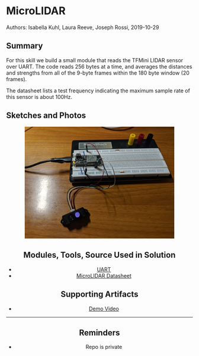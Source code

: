 #  MicroLIDAR

Authors: Isabella Kuhl, Laura Reeve, Joseph Rossi, 2019-10-29

## Summary

For this skill we build a small module that reads the TFMini LIDAR sensor over
UART. The code reads 256 bytes at a time, and averages the distances and strengths
from all of the 9-byte frames within the 180 byte window (20 frames).

The datasheet lists a test frequency indicating the maximum sample rate of this sensor
is about 100Hz.

## Sketches and Photos
<center>
    <img src="./images/circuit.jpg" width="80%">
<center>


## Modules, Tools, Source Used in Solution
* [UART](https://docs.espressif.com/projects/esp-idf/en/stable/api-reference/peripherals/uart.html)
* [MicroLIDAR Datasheet](https://cdn.sparkfun.com/assets/5/e/4/7/b/benewake-tfmini-datasheet.pdf)


## Supporting Artifacts

* [Demo Video](https://youtu.be/UOiVhweZCAo)

-----

## Reminders
- Repo is private
